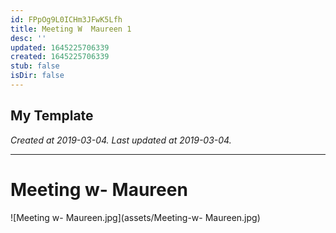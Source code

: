 ```yaml
---
id: FPpOg9L0ICHm3JFwK5Lfh
title: Meeting W  Maureen 1
desc: ''
updated: 1645225706339
created: 1645225706339
stub: false
isDir: false
---
```

My Template
---

_Created at 2019-03-04._
_Last updated at 2019-03-04._




---

# Meeting w- Maureen


![Meeting w- Maureen.jpg](assets/Meeting-w- Maureen.jpg)

